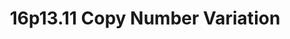 ---
layout: cnv-page
title: "16p13.11 Copy Number Variation"
cnv: "16p13.11"
locus: 16p13.11
chromosome: 16
start: 15511655
end: 16293689
cytoband: "/assets/images/cytoband/16p13.11.png"
description: |
  Copy number variations in the region 16p13.11 are risks for neuropsychiatric diseases like schizophrenia. <br> PubMed ID: 
  <a href="https://pubmed.ncbi.nlm.nih.gov/23992924/" target="_blank">23992924</a>
genes:
- BMERB1
- MARF1
- NDE1
- MYH11
- CEP20
- ABCC1
- ABCC6
wikipathways_id: WP5502
phenotypic_features: Developmental delay, speech delay, autism spectrum disorder, intellectual disability.
orphadata: 
  - orphacode: 261236
    description: |
      16p13.11 microdeletion syndrome is a recently described syndrome characterized by developmental delay, microcephaly, epilepsy, short stature, facial dysmorphism and behavioral problems.
      PubMed ID: 
        <a href="https://pubmed.ncbi.nlm.nih.gov/39221225/" target="_blank">39221225</a> 
    cause: microdeletion
    omim: 
    prevalence: It has been clinically and molecularly characterized in fewer than 15 patients.
  - orphacode: 261243 
    description: |
      16p13.11 microduplication syndrome is a recently described syndrome associated with variable clinical features including behavioral abnormalities, developmental delay, congenital heart defects and skeletal anomalies.
      PubMed ID: 
        <a href="https://pubmed.ncbi.nlm.nih.gov/35470466/" target="_blank">35470466</a> 
    cause: microduplication
    omim: 
    prevalence: It has been clinically and molecularly characterized in fewer than 20 patients.

---